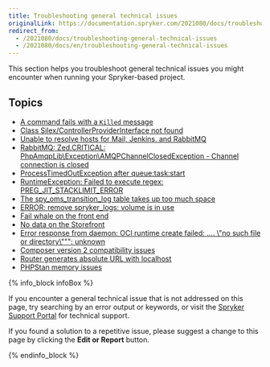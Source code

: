 ```yaml
---
title: Troubleshooting general technical issues
originalLink: https://documentation.spryker.com/2021080/docs/troubleshooting-general-technical-issues
redirect_from:
  - /2021080/docs/troubleshooting-general-technical-issues
  - /2021080/docs/en/troubleshooting-general-technical-issues
---
```


This section helps you troubleshoot general technical issues you might encounter when running your Spryker-based project.

## Topics

* [A command fails with a `Killed` message](https://documentation.spryker.com/docs/a-command-fails-with-a-killed-message)
* [Class Silex/ControllerProviderInterface not found](https://documentation.spryker.com/docs/class-silexcontrollerproviderinterface-not-found)
* [Unable to resolve hosts for Mail, Jenkins, and RabbitMQ](https://documentation.spryker.com/docs/unable-to-resolve-hosts-for-mail-jenkins-and-rabbitmq)
* [RabbitMQ: Zed.CRITICAL: PhpAmqpLib\Exception\AMQPChannelClosedException - Channel connection is closed](https://documentation.spryker.com/docs/rabbitmq-zedcritical-phpamqplibexceptionamqpchannelclosedexception-channel-connection-is-closed)
* [ProcessTimedOutException after queue:task:start](https://documentation.spryker.com/docs/processtimedoutexception-after-queuetaskstart)
* [RuntimeException: Failed to execute regex: PREG_JIT_STACKLIMIT_ERROR](https://documentation.spryker.com/docs/runtimeexception-failed-to-execute-regex-preg-jit-stacklimit-error)
* [The spy_oms_transition_log table takes up too much space](https://documentation.spryker.com/docs/the-spy-oms-transition-log-table-takes-up-too-much-space)
* [ERROR: remove spryker_logs: volume is in use](https://documentation.spryker.com/docs/error-remove-spryker-logs-volume-is-in-use)
* [Fail whale on the front end](https://documentation.spryker.com/docs/fail-whale-on-the-front-end)
* [No data on the Storefront](https://documentation.spryker.com/docs/no-data-on-the-storefront)
* [Error response from daemon: OCI runtime create failed: .... \\\"no such file or directory\\\"\"": unknown](https://documentation.spryker.com/docs/error-response-from-daemon-oci-runtime-create-failed-no-such-file-or-directory-unknown)
* [Composer version 2 compatibility issues](https://documentation.spryker.com/docs/composer-version-2-compatibility-issues)
* [Router generates absolute URL with localhost](https://documentation.spryker.com/docs/router-generates-absolute-url-with-localhost)
* [PHPStan memory issues](https://documentation.spryker.com/docs/phpstan-memory-issues)




{% info_block infoBox %}

If you encounter a general technical issue that is not addressed on this page, try searching by an error output or keywords, or visit the [Spryker Support Portal](https://spryker.force.com/support/s/) for technical support.

If you found a solution to a repetitive issue, please suggest a change to this page by clicking the **Edit or Report** button.

{% endinfo_block %}
